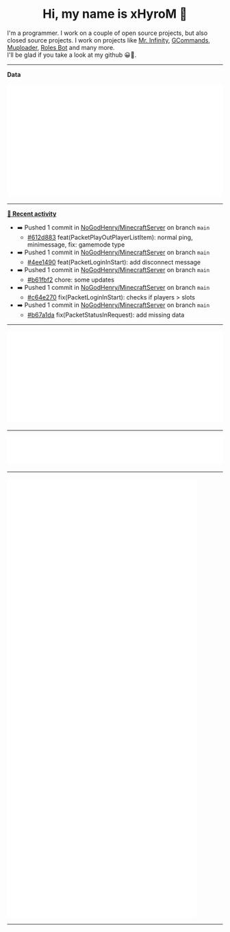<p align="center">
    <!-- <img src="https://avatars.githubusercontent.com/u/56601352" width="192" alt="hyro's pfp" /> -->
    <h1 align="center">Hi, my name is xHyroM 👋</h1>
</p>

I'm a programmer. I work on a couple of open source projects, but also closed source projects. I work on projects like [Mr. Infinity](https://discord.com/oauth2/authorize?client_id=720321585625694239&scope=bot%20applications.commands&permissions=8&redirect_uri=https://blobs.gq/imanager&prompt=consent&response_type=code), [GCommands](https://github.com/Garlic-Team/GCommands), [Muploader](https://github.com/xHyroM/Muploader), [Roles Bot](https://github.com/xHyroM/roles-bot) and many more.  
I'll be glad if you take a look at my github 😀👀.

___
**Data**

<img src="https://github.com/xHyroM/xHyroM/blob/master/.cache/base.svg">

___

**[📰 Recent activity](https://github.com/xHyroM)**
* ➡️ Pushed 1 commit in [NoGodHenry/MinecraftServer](https://github.com/NoGodHenry/MinecraftServer) on branch `main`
  * [#612d883](https://github.com/NoGodHenry/MinecraftServer/commit/612d883) feat(PacketPlayOutPlayerListItem): normal ping, minimessage, fix: gamemode type
* ➡️ Pushed 1 commit in [NoGodHenry/MinecraftServer](https://github.com/NoGodHenry/MinecraftServer) on branch `main`
  * [#4ee1490](https://github.com/NoGodHenry/MinecraftServer/commit/4ee1490) feat(PacketLoginInStart): add disconnect message
* ➡️ Pushed 1 commit in [NoGodHenry/MinecraftServer](https://github.com/NoGodHenry/MinecraftServer) on branch `main`
  * [#b61fbf2](https://github.com/NoGodHenry/MinecraftServer/commit/b61fbf2) chore: some updates
* ➡️ Pushed 1 commit in [NoGodHenry/MinecraftServer](https://github.com/NoGodHenry/MinecraftServer) on branch `main`
  * [#c64e270](https://github.com/NoGodHenry/MinecraftServer/commit/c64e270) fix(PacketLoginInStart): checks if players &gt; slots
* ➡️ Pushed 1 commit in [NoGodHenry/MinecraftServer](https://github.com/NoGodHenry/MinecraftServer) on branch `main`
  * [#b67a1da](https://github.com/NoGodHenry/MinecraftServer/commit/b67a1da) fix(PacketStatusInRequest): add missing data


___

<img src="https://github.com/xHyroM/xHyroM/blob/master/.cache/isocalendar.svg">

___

<img src="https://github.com/xHyroM/xHyroM/blob/master/.cache/languages.svg">

___

<img src="https://github.com/xHyroM/xHyroM/blob/master/.cache/achievements.svg">

___
